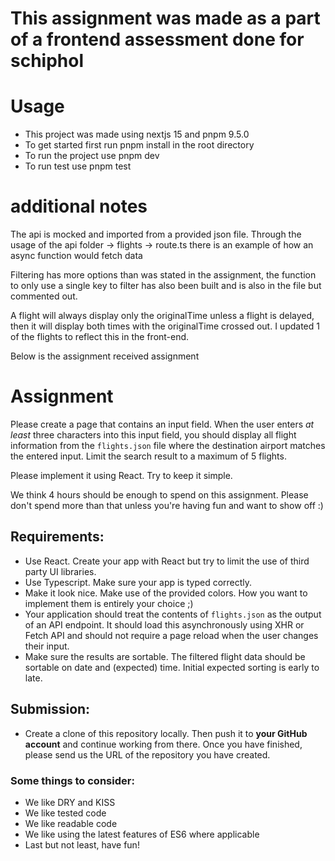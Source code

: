 # This assignment was made as a part of a frontend assessment done for schiphol

# Usage

- This project was made using nextjs 15 and pnpm 9.5.0
- To get started first run pnpm install in the root directory
- To run the project use pnpm dev
- To run test use pnpm test

# additional notes

The api is mocked and imported from a provided json file. Through the usage of the api folder -> flights -> route.ts there is an example of how an async function would fetch data

Filtering has more options than was stated in the assignment, the function to only use a single key to filter has also been built and is also in the file but commented out.

A flight will always display only the originalTime unless a flight is delayed, then it will display both times with the originalTime crossed out. I updated 1 of the flights to reflect this in the front-end.

Below is the assignment received assignment

# Assignment

Please create a page that contains an input field.
When the user enters _at least_ three characters into this input field,
you should display all flight information from the `flights.json` file where the destination airport matches the entered input.
Limit the search result to a maximum of 5 flights.

Please implement it using React. Try to keep it simple.

We think 4 hours should be enough to spend on this assignment.
Please don't spend more than that unless you're having fun and want to show off :)

## Requirements:

- Use React. Create your app with React but try to limit the use of third party UI libraries.
- Use Typescript. Make sure your app is typed correctly.
- Make it look nice. Make use of the provided colors. How you want to implement them is entirely your choice ;)
- Your application should treat the contents of `flights.json` as the output of an API endpoint.
  It should load this asynchronously using XHR or Fetch API and should not require a page reload when the user changes their input.
- Make sure the results are sortable. The filtered flight data should be sortable on date and (expected) time. Initial expected sorting is early to late.

## Submission:

- Create a clone of this repository locally.
  Then push it to **your GitHub account** and continue working from there.
  Once you have finished, please send us the URL of the repository you have created.

### Some things to consider:

- We like DRY and KISS
- We like tested code
- We like readable code
- We like using the latest features of ES6 where applicable
- Last but not least, have fun!
